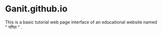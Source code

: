 # Ganit.github.io
This is a basic tutorial web page interface of an educational  website named " गणित " . 
